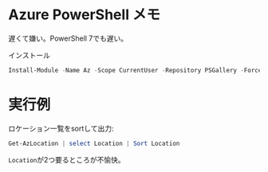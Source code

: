 # Azure PowerShell メモ

遅くて嫌い。PowerShell 7でも遅い。

インストール
```powershell
Install-Module -Name Az -Scope CurrentUser -Repository PSGallery -Force
```

# 実行例

ロケーション一覧をsortして出力:
```powershell
Get-AzLocation | select Location | Sort Location
```

`Location`が2つ要るところが不愉快。
